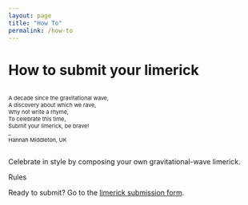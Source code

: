 ```yaml
---
layout: page
title: "How To"
permalink: /how-to
---
```


<h1>How to submit your limerick</h1>

<p style="font-size:11px" style="color:#3A003A;"><br>
A decade since the gravitational wave,<br>
A discovery about which we rave,<br> 
Why not write a rhyme,<br>
To celebrate this time,<br>
Submit your limerick, be brave!<br>
_ <br>
Hannah Middleton, UK <br>
<br>
</p>


<p>Celebrate in style by composing your own gravitational-wave limerick.</p>

<p>Rules</p>


<p>Ready to submit? Go to the <a href="https://github.com/hannahm8/gwlimericks/issues/new?template=new-limerick.yaml">limerick submission form</a>.</p>
